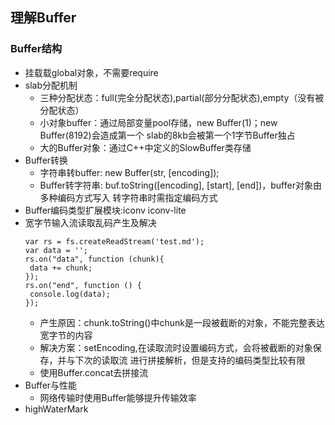 ## 理解Buffer
### Buffer结构
- 挂载载global对象，不需要require
- slab分配机制
    - 三种分配状态：full(完全分配状态),partial(部分分配状态),empty（没有被分配状态）
    - 小对象buffer：通过局部变量pool存储，new Buffer(1)；new Buffer(8192)会造成第一个
    slab的8kb会被第一个1字节Buffer独占
    - 大的Buffer对象：通过C++中定义的SlowBuffer类存储
- Buffer转换
    - 字符串转buffer: new Buffer(str, [encoding]);
    - Buffer转字符串: buf.toString([encoding], [start], [end])，buffer对象由多种编码方式写入
    转字符串时需指定编码方式
- Buffer编码类型扩展模块:iconv iconv-lite
- 宽字节输入流读取乱码产生及解决
    ```var fs = require('fs');
   var rs = fs.createReadStream('test.md');
   var data = '';
   rs.on("data", function (chunk){
     data += chunk;
   });
   rs.on("end", function () {
     console.log(data);
   });
   ```
    - 产生原因：chunk.toString()中chunk是一段被截断的对象，不能完整表达宽字节的内容
    - 解决方案：setEncoding,在读取流时设置编码方式，会将被截断的对象保存，并与下次的读取流
    进行拼接解析，但是支持的编码类型比较有限
    - 使用Buffer.concat去拼接流
- Buffer与性能
    - 网络传输时使用Buffer能够提升传输效率
- highWaterMark
    
